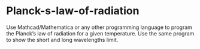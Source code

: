 # Planck-s-law-of-radiation
Use Mathcad/Mathematica or any other programming language to program the Planck’s law of radiation for a given temperature. Use the same program to show the short and long wavelengths limit.
